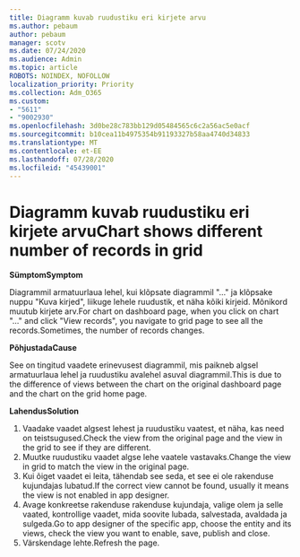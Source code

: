 ```yaml
---
title: Diagramm kuvab ruudustiku eri kirjete arvu
ms.author: pebaum
author: pebaum
manager: scotv
ms.date: 07/24/2020
ms.audience: Admin
ms.topic: article
ROBOTS: NOINDEX, NOFOLLOW
localization_priority: Priority
ms.collection: Adm_O365
ms.custom:
- "5611"
- "9002930"
ms.openlocfilehash: 3d0be28c783bb129d05484565c6c2a56ac5e0acf
ms.sourcegitcommit: b10cea11b4975354b91193327b58aa4740d34833
ms.translationtype: MT
ms.contentlocale: et-EE
ms.lasthandoff: 07/28/2020
ms.locfileid: "45439001"
---
```

# <a name="chart-shows-different-number-of-records-in-grid"></a><span data-ttu-id="6caf7-102">Diagramm kuvab ruudustiku eri kirjete arvu</span><span class="sxs-lookup"><span data-stu-id="6caf7-102">Chart shows different number of records in grid</span></span>

<span data-ttu-id="6caf7-103">**Sümptom**</span><span class="sxs-lookup"><span data-stu-id="6caf7-103">**Symptom**</span></span>

<span data-ttu-id="6caf7-104">Diagrammil armatuurlaua lehel, kui klõpsate diagrammil "..." ja klõpsake nuppu "Kuva kirjed", liikuge lehele ruudustik, et näha kõiki kirjeid. Mõnikord muutub kirjete arv.</span><span class="sxs-lookup"><span data-stu-id="6caf7-104">For chart on dashboard page, when you click on chart "…" and click "View records", you navigate to grid page to see all the records.Sometimes, the number of records changes.</span></span>

<span data-ttu-id="6caf7-105">**Põhjustada**</span><span class="sxs-lookup"><span data-stu-id="6caf7-105">**Cause**</span></span>

<span data-ttu-id="6caf7-106">See on tingitud vaadete erinevusest diagrammil, mis paikneb algsel armatuurlaua lehel ja ruudustiku avalehel asuval diagrammil.</span><span class="sxs-lookup"><span data-stu-id="6caf7-106">This is due to the difference of views between the chart on the original dashboard page and the chart on the grid home page.</span></span>  

<span data-ttu-id="6caf7-107">**Lahendus**</span><span class="sxs-lookup"><span data-stu-id="6caf7-107">**Solution**</span></span>

1. <span data-ttu-id="6caf7-108">Vaadake vaadet algsest lehest ja ruudustiku vaatest, et näha, kas need on teistsugused.</span><span class="sxs-lookup"><span data-stu-id="6caf7-108">Check the view from the original page and the view in the grid to see if they are different.</span></span>
2. <span data-ttu-id="6caf7-109">Muutke ruudustiku vaadet algse lehe vaatele vastavaks.</span><span class="sxs-lookup"><span data-stu-id="6caf7-109">Change the view in grid to match the view in the original page.</span></span>
3. <span data-ttu-id="6caf7-110">Kui õiget vaadet ei leita, tähendab see seda, et see ei ole rakenduse kujundajas lubatud.</span><span class="sxs-lookup"><span data-stu-id="6caf7-110">If the correct view cannot be found, usually it means the view is not enabled in app designer.</span></span>
4. <span data-ttu-id="6caf7-111">Avage konkreetse rakenduse rakenduse kujundaja, valige olem ja selle vaated, kontrollige vaadet, mida soovite lubada, salvestada, avaldada ja sulgeda.</span><span class="sxs-lookup"><span data-stu-id="6caf7-111">Go to app designer of the specific app, choose the entity and its views, check the view you want to enable, save, publish and close.</span></span>
5. <span data-ttu-id="6caf7-112">Värskendage lehte.</span><span class="sxs-lookup"><span data-stu-id="6caf7-112">Refresh the page.</span></span>
